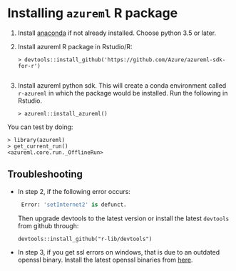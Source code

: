# Installing `azureml` R package
1. Install [anaconda](https://www.anaconda.com/) if not already installed. Choose 
python 3.5 or later.
2. Install azureml R package in Rstudio/R:
   ```
   > devtools::install_github('https://github.com/Azure/azureml-sdk-for-r')
        
3. Install azureml python sdk. This will create a conda environment 
   called `r-azureml` in which the package would be installed. Run the
   following in Rstudio.
   
   `> azureml::install_azureml()`
   

You can test by doing:
```
> library(azureml)
> get_current_run()
<azureml.core.run._OfflineRun>
```

## Troubleshooting
- In step 2, if the following error occurs:
   ```python
    Error: 'setInternet2' is defunct.
    ```
    Then upgrade devtools to the latest version or 
   install the latest `devtools` from github through:
   ```
   devtools::install_github("r-lib/devtools")
   ```
- In step 3, if you get ssl errors on windows, that is due to an
  outdated openssl binary. Install the latest openssl binaries from
  [here](https://wiki.openssl.org/index.php/Binaries).
